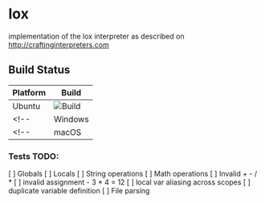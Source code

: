 # lox
implementation of the lox interpreter as described on http://craftinginterpreters.com

## Build Status

| Platform |  Build |
|----------|-------|
| Ubuntu | ![Build](https://github.com/freneticmonkey/lox/actions/workflows/ubuntu-build.yml/badge.svg) |
<!-- | Windows | ![Build](https://github.com/freneticmonkey/lox/actions/workflows/windows-build.yml/badge.svg) | -->
<!-- | macOS | ![Build](https://github.com/freneticmonkey/lox/actions/workflows/macos-build.yml/badge.svg) | -->


### Tests TODO:
[ ] Globals
[ ] Locals
[ ] String operations
[ ] Math operations
[ ] Invalid + - / *
[ ] invalid assignment - 3 * 4 = 12
[ ] local var aliasing across scopes
[ ] duplicate variable definition
[ ] File parsing
